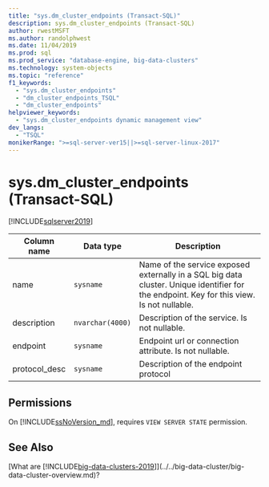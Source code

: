```yaml
---
title: "sys.dm_cluster_endpoints (Transact-SQL)"
description: sys.dm_cluster_endpoints (Transact-SQL)
author: rwestMSFT
ms.author: randolphwest
ms.date: 11/04/2019
ms.prod: sql
ms.prod_service: "database-engine, big-data-clusters"
ms.technology: system-objects
ms.topic: "reference"
f1_keywords:
  - "sys.dm_cluster_endpoints"
  - "dm_cluster_endpoints_TSQL"
  - "dm_cluster_endpoints"
helpviewer_keywords:
  - "sys.dm_cluster_endpoints dynamic management view"
dev_langs:
  - "TSQL"
monikerRange: ">=sql-server-ver15||>=sql-server-linux-2017"
---
```

# sys.dm_cluster_endpoints (Transact-SQL)
[!INCLUDE[sqlserver2019](../../includes/applies-to-version/sqlserver2019.md)]

|Column name|Data type|Description|  
|-----------------|---------------|-----------------|  
|name|`sysname`|Name of the service exposed externally in a SQL big data cluster. Unique identifier for the endpoint. Key for this view. Is not nullable. |  
|description|`nvarchar(4000)`|Description of the service. Is not nullable. |
|endpoint|`sysname`|Endpoint url or connection attribute. Is not nullable. |
|protocol_desc|`sysname`|Description of the endpoint protocol |

## Permissions

On [!INCLUDE[ssNoVersion_md](../../includes/ssnoversion-md.md)], requires `VIEW SERVER STATE` permission.

## See Also

[What are [!INCLUDE[big-data-clusters-2019](../../includes/ssbigdataclusters-ss-nover.md)]](../../big-data-cluster/big-data-cluster-overview.md)?
